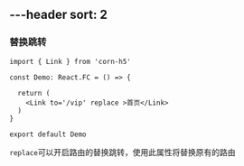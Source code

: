 ---header
sort: 2
---

### 替换跳转

```tsx
import { Link } from 'corn-h5'

const Demo: React.FC = () => {

  return (
    <Link to='/vip' replace >首页</Link>
  )
}

export default Demo
```
`replace`可以开启路由的替换跳转，使用此属性将替换原有的路由
